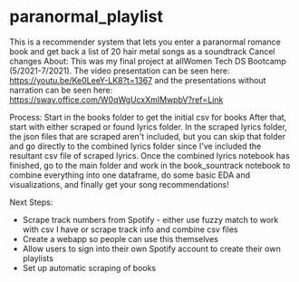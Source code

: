 # paranormal_playlist
This is a recommender system that lets you enter a paranormal romance book and get back a list of 20 hair metal songs as a soundtrack
Cancel changes
About:
This was my final project at allWomen Tech DS Bootcamp (5/2021-7/2021). The video presentation can be seen here: https://youtu.be/Ke0LeeY-LK8?t=1367 and the presentations without narration can be seen here: https://sway.office.com/W0qWgUcxXmIMwpbV?ref=Link

Process:
Start in the books folder to get the initial csv for books
After that, start with either scraped or found lyrics folder. In the scraped lyrics folder, the json files that are scraped aren't included, but you can skip that folder and go directly to the combined lyrics folder since I've included the resultant csv file of scraped lyrics. Once the combined lyrics notebook has finished, go to the main folder and work in the book_sountrack notebook to combine everything into one dataframe, do some basic EDA and visualizations, and finally get your song recommendations!

Next Steps:
+ Scrape track numbers from Spotify - either use fuzzy match to work with csv I have or scrape track info and combine csv files
+ Create a webapp so people can use this themselves
+ Allow users to sign into their own Spotify account to create their own playlists
+ Set up automatic scraping of books
